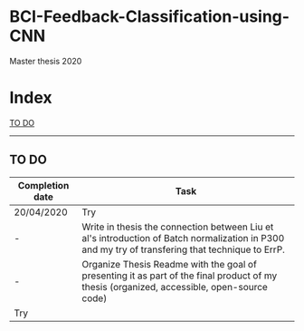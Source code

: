 # BCI-Feedback-Classification-using-CNN
Master thesis 2020

# Index
[TO DO](#TO-DO)

---

## TO DO

Completion date | Task
---- | ----
20/04/2020 | Try
- | Write in thesis the connection between Liu et al's introduction of Batch normalization in P300 and my try of transfering that technique to ErrP.
- | Organize Thesis Readme with the goal of presenting it as part of the final product of my thesis (organized, accessible, open-source code)
 | Try
